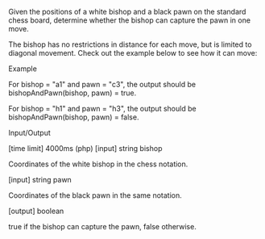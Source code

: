 Given the positions of a white bishop and a black pawn on the standard chess board, determine whether the bishop can capture the pawn in one move.

The bishop has no restrictions in distance for each move, but is limited to diagonal movement. Check out the example below to see how it can move:


Example

For bishop = "a1" and pawn = "c3", the output should be
bishopAndPawn(bishop, pawn) = true.



For bishop = "h1" and pawn = "h3", the output should be
bishopAndPawn(bishop, pawn) = false.



Input/Output

[time limit] 4000ms (php)
[input] string bishop

Coordinates of the white bishop in the chess notation.

[input] string pawn

Coordinates of the black pawn in the same notation.

[output] boolean

true if the bishop can capture the pawn, false otherwise.